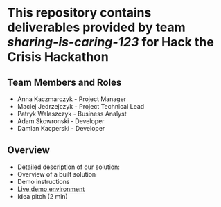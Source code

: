 # This repository contains deliverables provided by team *sharing-is-caring-123* for Hack the Crisis Hackathon

## Team Members and Roles

- Anna Kaczmarczyk - Project Manager
- Maciej Jedrzejczyk - Project Technical Lead
- Patryk Walaszczyk - Business Analyst
- Adam Skowronski - Developer
- Damian Kacperski - Developer

## Overview

- Detailed description of our solution: 
- Overview of a built solution
- Demo instructions
- [Live demo environment](http://37.58.107.85:3000/asset/research)
- Idea pitch (2 min)
